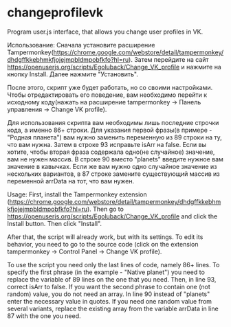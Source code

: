 # changeprofilevk
Program user.js interface, that allows you change user profiles in VK.

Использование:
Сначала установите расширение Tampermonkey(https://chrome.google.com/webstore/detail/tampermonkey/dhdgffkkebhmkfjojejmpbldmpobfkfo?hl=ru).
Затем перейдите на сайт https://openuserjs.org/scripts/Egoluback/Change_VK_profile и нажмите на кнопку Install.
Далее нажмите "Установить".

После этого, скрипт уже будет работать, но со своими настройками. Чтобы отредактировать его поведение, вам необходимо перейти к исходному коду(нажать на расширение tampermonkey -> Панель управления -> Change VK profile).

Для использования скрипта вам необходимы лишь последние строчки кода, а именно 86+ строки.
Для указания первой фразы(в примере - "Родная планета") вам нужно заменить переменную из 89 строки на ту, что вам нужна. Затем в строке 93 исправьте isArr на false.
Если вы хотите, чтобы вторая фраза содержала одно(не случайное) значение, вам не нужен массив. В строке 90 вместо "planets" введите нужное вам значение в кавычках.
Если же вам нужно одно случайное значение из нескольких вариантов, в 87 строке замените существующий массив из переменной arrData на тот, что вам нужен.

Usage:
First, install the Tampermonkey extension (https://chrome.google.com/webstore/detail/tampermonkey/dhdgffkkebhmkfjojejmpbldmpobfkfo?hl=ru).
Then go to https://openuserjs.org/scripts/Egoluback/Change_VK_profile and click the Install button.
Then click "Install".

After that, the script will already work, but with its settings. To edit its behavior, you need to go to the source code (click on the extension tampermonkey -> Control Panel -> Change VK profile).

To use the script you need only the last lines of code, namely 86+ lines.
To specify the first phrase (in the example - "Native planet") you need to replace the variable of 89 lines on the one that you need. Then, in line 93, correct isArr to false.
If you want the second phrase to contain one (not random) value, you do not need an array. In line 90 instead of "planets" enter the necessary value in quotes.
If you need one random value from several variants, replace the existing array from the variable arrData in line 87 with the one you need.
